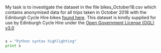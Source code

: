 My task is to investigate the dataset in the file bikes_October18.csv which contains anonymised data for all trips taken in October 2018 with the Edinburgh Cycle Hire bikes [found here](https://edinburghcyclehire.com/open-data/historical). This dataset is kindly supplied for use by Edinburgh Cycle Hire under the [Open Government License (OGL) v3.0](https://www.nationalarchives.gov.uk/doc/open-government-licence/version/3/)

```Python

s = "Python syntax highlighting"
print s
```
